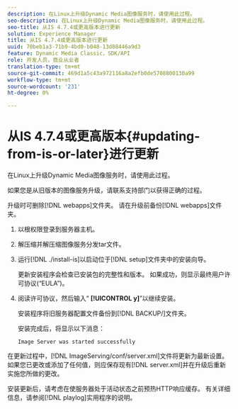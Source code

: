```yaml
---
description: 在Linux上升级Dynamic Media图像服务时，请使用此过程。
seo-description: 在Linux上升级Dynamic Media图像服务时，请使用此过程。
seo-title: 从IS 4.7.4或更高版本进行更新
solution: Experience Manager
title: 从IS 4.7.4或更高版本进行更新
uuid: 70beb1a3-71b9-4bd0-b048-13d88446a9d3
feature: Dynamic Media Classic，SDK/API
role: 开发人员，商业从业者
translation-type: tm+mt
source-git-commit: 469d1a5c43a972116a8a2efb0de5708800130a99
workflow-type: tm+mt
source-wordcount: '231'
ht-degree: 0%

---
```



# 从IS 4.7.4或更高版本{#updating-from-is-or-later}进行更新

在Linux上升级Dynamic Media图像服务时，请使用此过程。

如果您是从旧版本的图像服务升级，请联系支持部门以获得正确的过程。

升级时可删除[!DNL webapps]文件夹。 请在升级前备份[!DNL webapps]文件夹。

1. 以根权限登录到服务器主机。
1. 解压缩并解压缩图像服务分发tar文件。
1. 运行[!DNL ./install-is]以启动位于[!DNL setup]文件夹中的安装向导。

   更新安装程序会检查已安装包的完整性和版本。 如果成功，则显示最终用户许可协议(“EULA”)。
1. 阅读许可协议，然后输入“ **[!UICONTROL y]**”以继续安装。

   安装程序将旧服务器配置文件备份到[!DNL BACKUP/]文件夹。

   安装完成后，将显示以下消息：

   `Image Server was started successfully`

在更新过程中，[!DNL ImageServing/conf/server.xml]文件将更新为最新设置。 如果您已更改或添加了任何值，则应保存现有[!DNL server.xml]并在升级后重新实施您所做的更改。

安装更新后，请考虑在使服务器处于活动状态之前预热HTTP响应缓存。 有关详细信息，请参阅[!DNL playlog]实用程序的说明。

